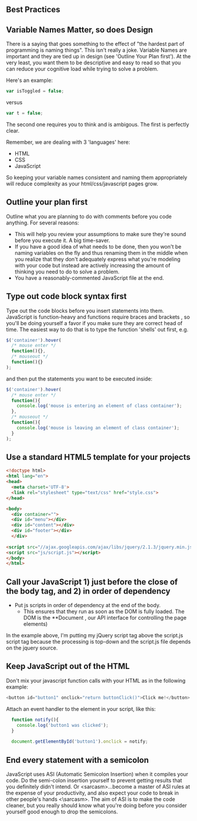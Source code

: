 ## Best Practices

## Variable Names Matter, so does Design

There is a saying that goes something to the effect of "the hardest part of programming is naming things".
This isn't really a joke.  Variable Names are important and they are tied up in design (see 'Outline Your Plan first').  At the very least, you want them to be descriptive and easy to read so that you can reduce your cognitive load while trying to solve a problem. 

Here's an example:

```js
var isToggled = false;
```
versus 
```js
var t = false;
```

The second one requires you to think and is ambigous. The first is perfectly clear.

Remember, we are dealing with 3 'languages' here:

+ HTML
+ CSS
+ JavaScript

So keeping your variable names consistent and naming them appropriately will reduce complexity as your html/css/javascript pages grow.

## Outline your plan first

Outline what you are planning to do with comments before you code anything.  For several reasons: 
+ This will help you review your assumptions to make sure they're sound before you execute it.  A big time-saver.
+ If you have a good idea of what needs to be done, then you won't be naming variables on the fly and thus renaming them in the middle when you realize that they don't adequately express what you're modeling with your code but instead are actively increasing the amount of thinking you need to do to solve a problem.
+ You have a reasonably-commented JavaScript file at the end.


## Type out code block syntax first

Type out the code blocks before you insert statements into them. JavaScript is function-heavy and functions require braces and brackets , so you'll be doing yourself a favor if you make sure they are correct head of time.  The easiest way to do that is to type the function 'shells' out first, e.g.

```javascript
$('container').hover( 
  /* mouse enter */
  function(){},
  /* mouseout */
  function(){}
);

```

and then put the statements you want to be executed inside:

```javascript
$('container').hover( 
  /* mouse enter */
  function(){
    console.log('mouse is entering an element of class container');
  },
  /* mouseout */
  function(){
    console.log('mouse is leaving an element of class container');
  }
);

```

## Use a standard HTML5 template for your projects


```html
<!doctype html>
<html lang="en">
<head>
  <meta charset='UTF-8'>
  <link rel="stylesheet" type="text/css" href="style.css">
</head>

<body>
  <div container="">
  <div id="menu"></div>
  <div id="content"></div>
  <div id="footer"></div>
  </div>
  
<script src="//ajax.googleapis.com/ajax/libs/jquery/2.1.3/jquery.min.js"></script>
<script src="js/script.js"></script>
</body>
</html>

```

## Call your JavaScript 1) just before the close of the body tag, and 2) in order of dependency

+ Put js scripts in order of dependency at the end of the body. 
  + This ensures that they run as soon as the DOM is fully loaded. The DOM is the **Document , our API interface for controlling the page elements) 

In the example above, I'm putting my jQuery script tag above the script.js script tag because the processing is top-down and the script.js file depends on the jquery source.

## Keep JavaScript out of the HTML

Don't mix your javascript function calls with your HTML as in the following example:
```javascript
<button id="button1" onclick="return buttonClick()">Click me!</button>
```
Attach an event handler to the element in your script, like this:

```javascript
  function notify(){
    console.log('button1 was clicked');
  }
  
  document.getElementById('button1').onclick = notify;
```

## End every statement with a semicolon

JavaScript uses ASI (Automatic Semicolon Insertion) when it compiles your code.  Do the semi-colon insertion yourself to prevent getting results that you definitely didn't intend. Or \<sarcasm\>...become a master of ASI rules at the expense of your productivity, and also expect your code to break in other people's hands \<\\sarcasm\>.  The aim of ASI is to make the code cleaner, but you really should know what you're doing before you consider yourself good enough to drop the semicolons.
